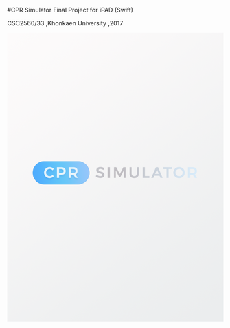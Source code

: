 #CPR Simulator Final Project for iPAD (Swift)

CSC2560/33 ,Khonkaen University ,2017

![Alt text](https://github.com/chimdolin/CPR-Simulator-Final-Project/blob/master/images/Logo.png?raw=true "Optional title")


